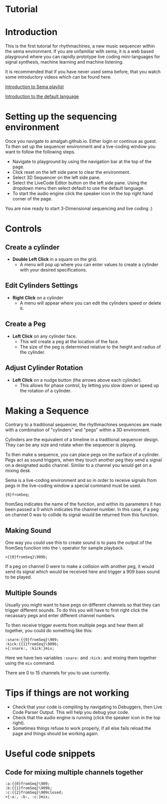 # Tutorial

# Introduction

This is the first tutorial for rhythmachines, a new music sequencer within the sema environment. If you are unfamiliar with sema, it is a web based playground where you can rapidly prototype live coding mini-languages for signal synthesis, machine learning and machine listening.

It is recommended that if you have never used sema before, that you watch some introductory videos which can be found here.

[Introduction to Sema playlist](https://www.youtube.com/watch?v=RIAWj28tvxU&list=PLdzdpTgsHB7YrnDc3dflWYWgoHL4pmRPo&index=1 "Introduction to sema video playlist")

[Introduction to the default language](https://www.youtube.com/watch?v=RIAWj28tvxU "Introduction to the default language")


# Setting up the sequencing environment

Once you navigate to amalgah.github.io. Either login or continue as guest. To then set up the sequencer environment and a live-coding window you want to follow the following steps.

- Navigate to playground by using the navigation bar at the top of the page.
- Click reset on the left side pane to clear the environment.
- Select 3D Sequencer on the left side pane.
- Select the LiveCode Editor button on the left side pane. Using the dropdown menu then select default to use the default language.
- To start the audio engine click the speaker icon in the top right hand corner of the page.

You are now ready to start 3-Dimensional sequencing and live coding :)

# Controls

## Create a cylinder
- **Double Left Click** in a square on the grid.
	- A menu will pop up where you can enter values to create a cylinder with your desired specifications.

## Edit Cylinders Settings
- **Right Click** on a cylinder
  - A menu will appear where you can edit the cylinders speed or delete it.

## Create a Peg
- **Left Click** on any cylinder face.
  - This will create a peg at the location of the face.
  - The size of the peg is determined relative to the height and radius of the cylinder.

## Adjust Cylinder Rotation
- **Left Click** on a nudge button (the arrows above each cylinder).
  - This allows for phase control, by letting you slow down or speed up the rotation of a cylinder.


# Making a Sequence

Contrary to a traditional sequencer, the rhythmachines sequences are made with a combination of "cylinders" and "pegs" within a 3D environment.

Cylinders are the equivalent of a timeline in a traditional sequencer design. They can be any size and rotate when the sequencer is playing.

To then make a sequence, you can place pegs on the surface of a cylinder. Pegs act as sound triggers, when they touch another peg they send a signal on a designated audio channel. Similar to a channel you would get on a mixing desk.

Sema is a live-coding environment and so in order to receive signals from pegs in the live-coding window a special command must be used.

```
{0}fromSeq;
```

fromSeq indicates the name of the function, and within its parameters it has been passed a 0 which indicates the channel number. In this case, if a peg on channel 0 was to collide its signal would be returned from this function.


## Making Sound

One way you could use this to create sound is to pass the output of the fromSeq function into the `\` operator for sample playback.

```
>{{0}fromSeq}\909b;
```

If a peg on channel 0 were to make a collision with another peg, it would send its signal which would be received here and trigger a 909 bass sound to be played.

## Multiple Sounds

Usually you might want to have pegs on different channels so that they can trigger different sounds. To do this you will have to first right click the necassary pegs and enter different channel numbers.

To then receive trigger events from multiple pegs and hear them all together, you could do something like this:

```
:snare:{{0}fromSeq}\909;
:kick:{{1}fromSeq}\909b;
>{:snare:, :kick:}mix;
```

Here we have two variables `:snare:` and `:kick:` and mixing them together using the `mix` command.

There are 0 to 15 channels for you to use currently.



# Tips if things are not working

- Check that your code is compiling by navigating to Debuggers, then Live Code Parser Output. This will help you debug your code.
- Check that the audio engine is running (click the speaker icon in the top right).
- Sometimes things refuse to work properly, if all else fails reload the page and things should be working again.

# Useful code snippets

## Code for mixing multiple channels together
```
:a:{{0}fromSeq}\909;
:b:{{1}fromSeq}\909b;
:c:{{2}fromSeq}\909closed;
>{:a:, :b:, :c:}mix;
```

